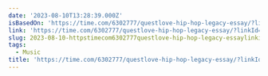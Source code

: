 ```yaml
---
date: '2023-08-10T13:28:39.000Z'
isBasedOn: 'https://time.com/6302777/questlove-hip-hop-legacy-essay/?linkId=229296431'
link: 'https://time.com/6302777/questlove-hip-hop-legacy-essay/?linkId=229296431'
slug: 2023-08-10-httpstimecom6302777questlove-hip-hop-legacy-essaylinkid229296431
tags:
  - Music
title: 'https://time.com/6302777/questlove-hip-hop-legacy-essay/?linkId=229296431'
---
```


